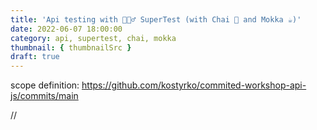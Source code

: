 ```yaml
---
title: 'Api testing with 🦸🏼‍♂️ SuperTest (with Chai 🍵 and Mokka ☕️)'
date: 2022-06-07 18:00:00
category: api, supertest, chai, mokka
thumbnail: { thumbnailSrc }
draft: true
---
```



scope definition: https://github.com/kostyrko/commited-workshop-api-js/commits/main

// [](https://github.com/kostyrko/commited-workshop-api-js/commits/main)